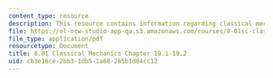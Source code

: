 ```yaml
---
content_type: resource
description: This resource contains information regarding classical mechanics.
file: https://ol-ocw-studio-app-qa.s3.amazonaws.com/courses/8-01sc-classical-mechanics-fall-2016/cb3e16ce2bb31db51a68285b1d84cc12_MIT8_01F16_chapter19.1_19.2.pdf
file_type: application/pdf
resourcetype: Document
title: 8.01 Classical Mechanics Chapter 19.1-19.2
uid: cb3e16ce-2bb3-1db5-1a68-285b1d84cc12
---
```

